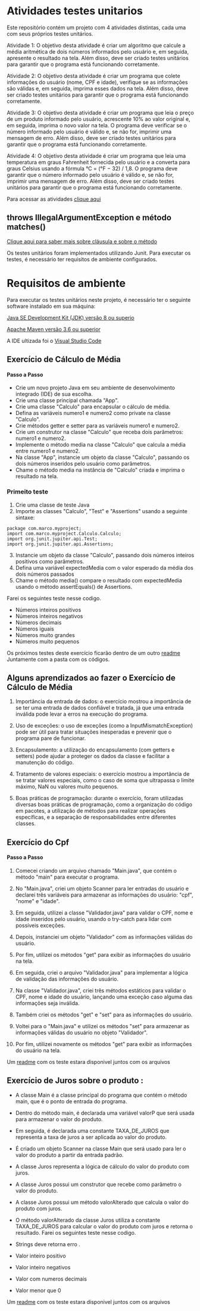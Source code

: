 # Atividades testes unitarios

Este repositório contém um projeto com 4 atividades distintas, cada uma com seus próprios testes unitários.

Atividade 1: O objetivo desta atividade é criar um algoritmo que calcule a média aritmética de dois números informados pelo usuário e, em seguida, apresente o resultado na tela. Além disso, deve ser criado testes unitários para garantir que o programa está funcionando corretamente.

Atividade 2: O objetivo desta atividade é criar um programa que colete informações do usuário (nome, CPF e idade), verifique se as informações são válidas e, em seguida, imprima esses dados na tela. Além disso, deve ser criado testes unitários para garantir que o programa está funcionando corretamente.

Atividade 3: O objetivo desta atividade é criar um programa que leia o preço de um produto informado pelo usuário, acrescente 10% ao valor original e, em seguida, imprima o novo valor na tela. O programa deve verificar se o número informado pelo usuário é válido e, se não for, imprimir uma mensagem de erro. Além disso, deve ser criado testes unitários para garantir que o programa está funcionando corretamente.

Atividade 4: O objetivo desta atividade é criar um programa que leia uma temperatura em graus Fahrenheit fornecida pelo usuário e a converta para graus Celsius usando a fórmula °C = (°F − 32) / 1,8. O programa deve garantir que o número informado pelo usuário é válido e, se não for, imprimir uma mensagem de erro. Além disso, deve ser criado testes unitários para garantir que o programa está funcionando corretamente.

Para acessar as atividades [clique aqui](https://github.com/MarcoAntonioMj/atividades-testes-unitarios/blob/main/Pdfs/1_5062547508790559469.pdf)
## throws IllegalArgumentException e método matches()

[Clique aqui para saber mais sobre cláusula  e sobre o método](https://github.com/MarcoAntonioMj/atividades-testes-unitarios/blob/main/Pdfs/metodos.pdf)

Os testes unitários foram implementados utilizando Junit. Para executar os testes, é necessário ter requisitos de ambiente configurados.

# Requisitos de ambiente
Para executar os testes unitários neste projeto, é necessário ter o seguinte software instalado em sua máquina:

[Java SE Development Kit (JDK) versão 8 ou superio](https://www.oracle.com/java/technologies/downloads/)

[Apache Maven versão 3.6 ou superior](https://maven.apache.org/download.cgi)

A IDE ultizada foi o [Visual Studio Code](https://code.visualstudio.com)

## Exercício de Cálculo de Média
#### Passo a Passo
- Crie um novo projeto Java em seu ambiente de desenvolvimento integrado (IDE) de sua escolha.
- Crie uma classe principal chamada "App".
- Crie uma classe "Calculo" para encapsular o cálculo de média.
- Defina as variáveis numero1 e numero2 como private na classe "Calculo".
- Crie métodos getter e setter para as variáveis numero1 e numero2.
- Crie um construtor na classe "Calculo" que receba dois parâmetros: numero1 e numero2.
- Implemente o método media na classe "Calculo" que calcula a média entre numero1 e numero2.
- Na classe "App", instancie um objeto da classe "Calculo", passando os dois números inseridos pelo usuário como parâmetros.
- Chame o método media na instância de "Calculo" criada e imprima o resultado na tela.
### Primeito teste 
1. Crie uma classe de teste Java 
2. Importe as classes "Calculo", "Test" e "Assertions" usando a seguinte sintaxe:
```
package com.marco.myproject;
import com.marco.myproject.Calculo.Calculo;
import org.junit.jupiter.api.Test;
import org.junit.jupiter.api.Assertions;

```
3. Instancie um objeto da classe "Calculo", passando dois números inteiros positivos como parâmetros.
4. Defina uma variável expectedMedia com o valor esperado da média dos dois números passados
5. Chame o método media() compare o resultado com expectedMedia usando o método assertEquals() de Assertions.

Farei os seguintes teste nesse codigo.
- Números inteiros positivos 
- Números inteiros negativos
- Números decimais
- Números iguais
- Números muito grandes
- Números muito pequenos

Os próximos testes deste exercício ficarão dentro de um outro  [readme](https://github.com/MarcoAntonioMj/atividades-testes-unitarios/tree/main/exerc1) Juntamente com a pasta com os códigos.

## Alguns aprendizados ao fazer o Exercício de Cálculo de Média
1. Importância da entrada de dados: o exercício mostrou a importância de se ter uma entrada de dados confiável e tratada, já que uma entrada inválida pode levar a erros na execução do programa.

2. Uso de exceções: o uso de exceções (como a InputMismatchException) pode ser útil para tratar situações inesperadas e prevenir que o programa pare de funcionar.

3. Encapsulamento: a utilização do encapsulamento (com getters e setters) pode ajudar a proteger os dados da classe e facilitar a manutenção do código.

4. Tratamento de valores especiais: o exercício mostrou a importância de se tratar valores especiais, como o caso de soma que ultrapassa o limite máximo, NaN ou valores muito pequenos.

5. Boas práticas de programação: durante o exercício, foram utilizadas diversas boas práticas de programação, como a organização do código em pacotes, a utilização de métodos para realizar operações específicas, e a separação de responsabilidades entre diferentes classes.

## Exercício do Cpf
#### Passo a Passo
1. Comecei criando um arquivo chamado "Main.java", que contém o método "main" para executar o programa.

2. No "Main.java", criei um objeto Scanner para ler entradas do usuário e declarei três variáveis para armazenar as informações do usuário: "cpf", "nome" e "idade".

3. Em seguida, utilizei a classe "Validador.java" para validar o CPF, nome e idade inseridos pelo usuário, usando o try-catch para lidar com possíveis exceções.

4. Depois, instanciei um objeto "Validador" com as informações válidas do usuário.

5. Por fim, utilizei os métodos "get" para exibir as informações do usuário na tela.

6. Em seguida, criei o arquivo "Validador.java" para implementar a lógica de validação das informações do usuário.

7. Na classe "Validador.java", criei três métodos estáticos para validar o CPF, nome e idade do usuário, lançando uma exceção caso alguma das informações seja inválida.

8. Também criei os métodos "get" e "set" para as informações do usuário.

9. Voltei para o "Main.java" e utilizei os métodos "set" para armazenar as informações válidas do usuário no objeto "Validador".

10. Por fim, utilizei novamente os métodos "get" para exibir as informações do usuário na tela.

Um [readme](https://github.com/MarcoAntonioMj/atividades-testes-unitarios/blob/main/exerc2/README.md) com os teste estara disponivel juntos com os arquivos

## Exercício de Juros sobre o produto :

- A classe Main é a classe principal do programa que contém o método main, que é o ponto de entrada do programa.

- Dentro do método main, é declarada uma variável valorP que será usada para armazenar o valor do produto.

- Em seguida, é declarada uma constante TAXA_DE_JUROS que representa a taxa de juros a ser aplicada ao valor do produto.

- É criado um objeto Scanner na classe Main que será usado para ler o valor do produto a partir da entrada padrão.

- A classe Juros representa a lógica de cálculo do valor do produto com juros.

- A classe Juros possui um construtor que recebe como parâmetro o valor do produto.

- A classe Juros possui um método valorAlterado que calcula o valor do produto com juros.

- O método valorAlterado da classe Juros utiliza a constante TAXA_DE_JUROS para calcular o valor do produto com juros e retorna o resultado.
Farei os seguintes teste nesse codigo.

- Strings deve retorna erro .
- Valor inteiro positivo
- Valor inteiro negativos
- Valor com numeros decimais
- Valor menor que 0

Um [readme](https://github.com/MarcoAntonioMj/atividades-testes-unitarios/blob/main/exerc3/myptoject/README.md) com os teste estara disponivel juntos com os arquivos


